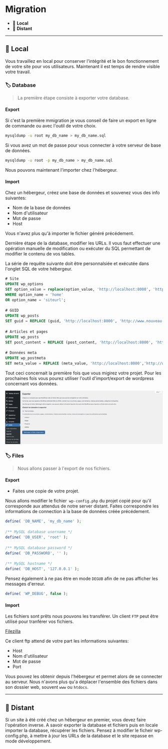 # Migration

* 🔖 **Local**
* 🔖 **Distant**

___

## 📑 Local

Vous travaillez en local pour conserver l'intégrité et le bon fonctionnement de votre site pour vos utilisateurs. Maintenant il est temps de rendre visible votre travail.

### 🏷️ **Database**

> La première étape consiste à exporter votre database.

#### **Export**

Si c'est la première mmigration je vous conseil de faire un export en ligne de commande ou avec l'outil de votre choix.

```bash
mysqldump -u root my_db_name > my_db_name.sql
```

Si vous avez un mot de passe pour vous connecter à votre serveur de base de données.

```bash
mysqldump -u root -p my_db_name > my_db_name.sql
```

Nous pouvons maintenant l'importer chez l'hébergeur.

#### **Import**

Chez un hébergeur, créez une base de données et souvenez vous des info suivantes:
* Nom de la base de données
* Nom d'utilisateur
* Mot de passe
* Host

Vous n'avez plus qu'à importer le fichier généré précédement.

Dernière étape de la database, modifier les URLs. Il vous faut effectuer une opération manuelle de modification ou exécuter du SQL permettant de modifier le contenu de vos tables.

La série de requête suivante doit être personnalsiée et exécutée dans l'onglet SQL de votre hébergeur.

```sql
# Site
UPDATE wp_options
SET option_value = replace(option_value, 'http://localhost:8000', 'http://www.nouveau-site.com')
WHERE option_name = 'home'
OR option_name = 'siteurl';

# GUID
UPDATE wp_posts
SET guid = REPLACE (guid, 'http://localhost:8000', 'http://www.nouveau-site.fr');

# Articles et pages
UPDATE wp_posts
SET post_content = REPLACE (post_content, 'http://localhost:8000', 'http://www.nouveau-site.fr');

# Données meta
UPDATE wp_postmeta
SET meta_value = REPLACE (meta_value, 'http://localhost:8000','http://www.nouveau-site.com');
```

Tout ceci concernait la première fois que vous migirez votre projet. Pour les prochaines fois vous pourez utiliser l'outil d'import/export de wordpress concernant vos données.


![image](https://raw.githubusercontent.com/seeren-training/Wordpress-Perfectionnement/master/wiki/resources/wp-export.png)

### 🏷️ **Files**

> Nous allons passer à l'export de nos fichiers.

#### **Export**

* Faites une copie de votre projet.

Nous allons modifier le fichier` wp-config.php` du projet copié pour qu'il corresponde aux attendus de notre server distant. Faites correspondre les informations de connection à la base de données créée précédement.

```php
define( 'DB_NAME', 'my_db_name' );

/** MySQL database username */
define( 'DB_USER', 'root' );

/** MySQL database password */
define( 'DB_PASSWORD', '' );

/** MySQL hostname */
define( 'DB_HOST', '127.0.0.1' );
```

Pensez également à ne pas être en mode `DEGUB` afin de ne pas afficher les messages d'erreur.

```php
define( 'WP_DEBUG', false );
```

#### **Import**

Les fichiers sont prêts nous pouvons les transférer. Un client `FTP` peut être utilisé pour tranférer vos fichiers.

[Filezilla](https://filezilla-project.org/download.php?type=client)

Ce client ftp attend de votre part les informations suivantes:
* Host
* Nom d'utilisateur
* Mot de passe
* Port

Vous pouvez les obtenir depuis l'hébergeur et permet alors de se connecter au serveur. Nous n'avons plus qu'a déplacer l'ensemble des fichiers dans son dossier web, souvent `www` ou `htdocs`.

___

## 📑 Distant

Si un site à été créé chez un hébergeur en premier, vous devez faire l'opération inverse. A savoir exporter la database et fichiers puis en locale importer la database, récupérer les fichiers. Pensez à modifier le ficheir wp-config.php, à mettre à jour les URLs de la database et le site repasse en mode développement.